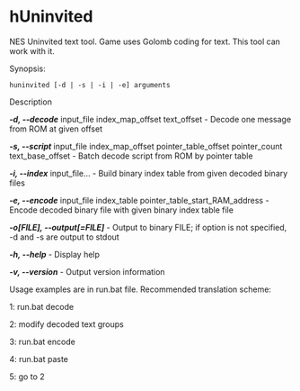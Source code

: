 hUninvited
=========
NES Uninvited text tool. Game uses Golomb coding for text. This tool can work with it.


Synopsis:
```
huninvited [-d | -s | -i | -e] arguments
```
  
Description

***-d, --decode*** input_file index_map_offset text_offset  - Decode one message from ROM at given offset

***-s, --script*** input_file index_map_offset pointer_table_offset pointer_count text_base_offset - Batch decode script from ROM by pointer table

***-i, --index*** input_file... - Build binary index table from given decoded binary files

***-e, --encode*** input_file index_table pointer_table_start_RAM_address - Encode decoded binary file with given binary index table file

***-o[FILE], --output[=FILE]*** - Output to binary FILE; if option is not specified, -d and -s are output to stdout

***-h, --help*** - Display help

***-v, --version*** - Output version information

Usage examples are in run.bat file. Recommended translation scheme:  
  
1: run.bat decode  
  
2: modify decoded text groups  
  
3: run.bat encode
  
4: run.bat paste
  
5: go to 2